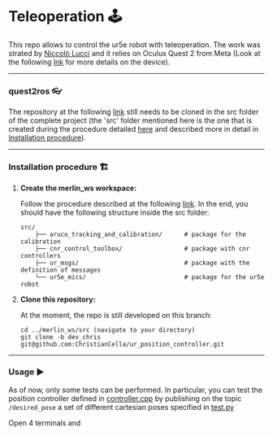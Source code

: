 # Teleoperation 🕹️
This repo allows to control the ur5e robot with teleoperation.  The work was strated by [Niccolò Lucci](https://github.com/pucciland95) and it relies on Oculus Quest 2 from Meta (Look at the following [lnk](https://www.digitalmosaik.com/it/blog/oculus-quest-2/) for more details on the device).

---

### **quest2ros** <a name="quest2ros"></a> 👓

The repository at the following [link](https://github.com/pucciland95/quest2ros) still needs to be cloned in the src folder of the complete project (the 'src' folder mentioned here is the one that is created during the procedure detailed [here](https://github.com/MerlinLaboratory/ur5e_mics) and described more in detail in [Installation procedure](#install)).

---

### **Installation procedure** <a name="install"></a> 🏗️
1. **Create the merlin_ws workspace:**

    Follow the procedure described at the following [link](https://github.com/MerlinLaboratory/ur5e_mics). In the end, you should have the following structure inside the src folder:

    ```
    src/
        ├── aruco_tracking_and_calibration/      # package for the calibration
        ├── cnr_control_toolbox/                 # package with cnr controllers
        ├── ur_msgs/                             # package with the definition of messages
        └── ur5e_mics/                           # package for the ur5e robot
    ```
2. **Clone this repository:**

    At the moment, the repo is still developed on this branch:
    ```
    cd ../merlin_ws/src (navigate to your directory)
    git clone -b dev_chris git@github.com:ChristianCella/ur_position_controller.git
    ```

---

### **Usage** <a name="usage"></a> ▶️

As of now, only some tests can be performed. In particular, you can test the position controller defined in [controller.cpp](https://github.com/ChristianCella/ur_position_controller/blob/dev_chris/src/controller.cpp) by publishing on the topic ```/desired_pose``` a set of different cartesian poses specified in [test.py]()

Open 4 terminals and 